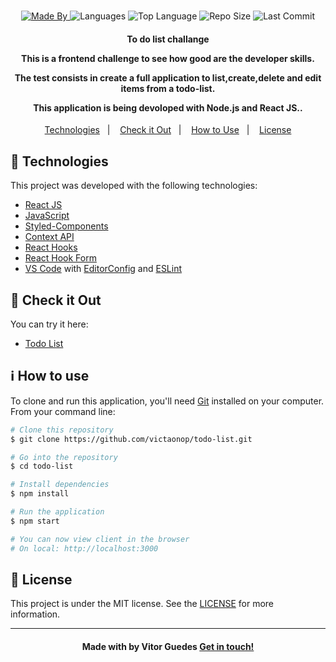<h1 align="center">
   
</h1>

<p align="center">
  <a href="https://www.linkedin.com/in/vitormguedes/">
  <img alt="Made By" src="https://img.shields.io/static/v1?label=Made%20By&message=Vitor%20Guedes&color=blue&style=for-the-badge">
	</a>
  
  <img alt="Languages" src="https://img.shields.io/github/languages/count/victaonop/todo-list?style=for-the-badge">
  
  <img alt="Top Language" src="https://img.shields.io/github/languages/top/victaonop/todo-list?style=for-the-badge">
  
  <img alt="Repo Size" src="https://img.shields.io/github/repo-size/victaonop/todo-list?style=for-the-badge">
  
  <img alt="Last Commit" src="https://img.shields.io/github/last-commit/victaonop/todo-list?style=for-the-badge">
</p>

<h4 align="center">
  <p>To do list challange</p>
  
  <p>This is a frontend challenge to see how good are the developer skills.</p>

  <p>
  
   The test consists in create a full application to list,create,delete and edit items from a todo-list. 

   This application is being devoloped with Node.js and React JS..
  </p>
</h4>


<p align="center">
  <a href="#rocket-technologies">Technologies</a>&nbsp;&nbsp;&nbsp;|&nbsp;&nbsp;&nbsp;
  <a href="#eyes-check-it-out">Check it Out</a>&nbsp;&nbsp;&nbsp;|&nbsp;&nbsp;&nbsp;
  <!-- <a href="#art-layout">Layout</a>&nbsp;&nbsp;&nbsp;|&nbsp;&nbsp;&nbsp; -->
  <a href="#information_source-how-to-use">How to Use</a>&nbsp;&nbsp;&nbsp;|&nbsp;&nbsp;&nbsp;
  <!-- <a href="#thumbsup-how-to-contribute">How to Contribute</a>&nbsp;&nbsp;&nbsp;|&nbsp;&nbsp;&nbsp; -->
  <a href="#memo-license">License</a>
</p>


## :rocket: Technologies

This project was developed with the following technologies:

-  [React JS](https://reactjs.org/)
-  [JavaScript](https://developer.mozilla.org/pt-BR/docs/Web/JavaScript)
-  [Styled-Components](https://styled-components.com/)
-  [Context API](https://styled-components.com/)
-  [React Hooks](https://reactjs.org/docs/hooks-intro.html)
-  [React Hook Form](https://react-hook-form.com/api)
-  [VS Code][vc] with [EditorConfig][vceditconfig] and [ESLint][vceslint]

## :eyes: Check it Out

You can try it here:

-  [Todo List](https://simple-todo-list.netlify.app/)

## :information_source: How to use

To clone and run this application, you'll need [Git](https://git-scm.com) installed on your computer. From your command line:

```bash
# Clone this repository
$ git clone https://github.com/victaonop/todo-list.git

# Go into the repository
$ cd todo-list

# Install dependencies
$ npm install

# Run the application
$ npm start

# You can now view client in the browser
# On local: http://localhost:3000
```

## :memo: License
This project is under the MIT license. See the [LICENSE](https://github.com/victaonop/todo-list/blob/master/LICENSE) for more information.

---

<h4 align="center">
    Made with by Vitor Guedes <a href="https://www.linkedin.com/in/vitormguedes/" target="_blank">Get in touch!</a>
</h4>

[vc]: https://code.visualstudio.com/
[vceditconfig]: https://todo-list.visualstudio.com/items?itemName=EditorConfig.EditorConfig
[vceslint]: https://todo-list.visualstudio.com/items?itemName=dbaeumer.vscode-eslint
[demo]: https://simple-todo-list.netlify.app/
